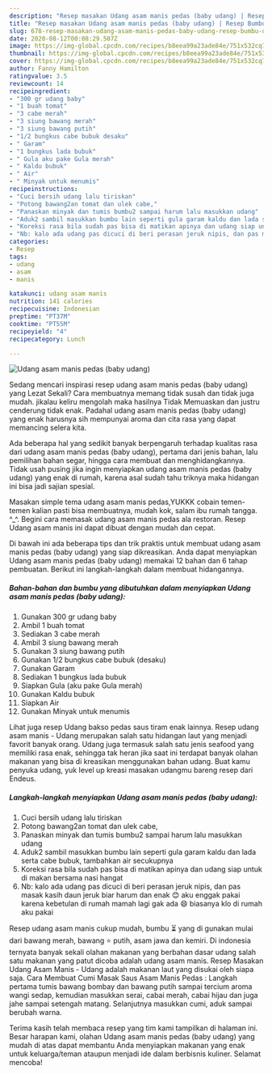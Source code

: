 ```yaml
---
description: "Resep masakan Udang asam manis pedas (baby udang) | Resep Bumbu Udang asam manis pedas (baby udang) Yang Paling Enak"
title: "Resep masakan Udang asam manis pedas (baby udang) | Resep Bumbu Udang asam manis pedas (baby udang) Yang Paling Enak"
slug: 678-resep-masakan-udang-asam-manis-pedas-baby-udang-resep-bumbu-udang-asam-manis-pedas-baby-udang-yang-paling-enak
date: 2020-08-12T00:08:29.507Z
image: https://img-global.cpcdn.com/recipes/b8eea99a23ade84e/751x532cq70/udang-asam-manis-pedas-baby-udang-foto-resep-utama.jpg
thumbnail: https://img-global.cpcdn.com/recipes/b8eea99a23ade84e/751x532cq70/udang-asam-manis-pedas-baby-udang-foto-resep-utama.jpg
cover: https://img-global.cpcdn.com/recipes/b8eea99a23ade84e/751x532cq70/udang-asam-manis-pedas-baby-udang-foto-resep-utama.jpg
author: Fanny Hamilton
ratingvalue: 3.5
reviewcount: 14
recipeingredient:
- "300 gr udang baby"
- "1 buah tomat"
- "3 cabe merah"
- "3 siung bawang merah"
- "3 siung bawang putih"
- "1/2 bungkus cabe bubuk desaku"
- " Garam"
- "1 bungkus lada bubuk"
- " Gula aku pake Gula merah"
- " Kaldu bubuk"
- " Air"
- " Minyak untuk menumis"
recipeinstructions:
- "Cuci bersih udang lalu tiriskan"
- "Potong bawang2an tomat dan ulek cabe,"
- "Panaskan minyak dan tumis bumbu2 sampai harum lalu masukkan udang"
- "Aduk2 sambil masukkan bumbu lain seperti gula garam kaldu dan lada serta cabe bubuk, tambahkan air secukupnya"
- "Koreksi rasa bila sudah pas bisa di matikan apinya dan udang siap untuk di makan bersama nasi hangat"
- "Nb: kalo ada udang pas dicuci di beri perasan jeruk nipis, dan pas masak kasih daun jeruk biar harum dan enak 😊 aku enggak pakai karena kebetulan di rumah mamah lagi gak ada 😄 biasanya klo di rumah aku pakai"
categories:
- Resep
tags:
- udang
- asam
- manis

katakunci: udang asam manis 
nutrition: 141 calories
recipecuisine: Indonesian
preptime: "PT37M"
cooktime: "PT55M"
recipeyield: "4"
recipecategory: Lunch

---
```



![Udang asam manis pedas (baby udang)](https://img-global.cpcdn.com/recipes/b8eea99a23ade84e/751x532cq70/udang-asam-manis-pedas-baby-udang-foto-resep-utama.jpg)

Sedang mencari inspirasi resep udang asam manis pedas (baby udang) yang Lezat Sekali? Cara membuatnya memang tidak susah dan tidak juga mudah. jikalau keliru mengolah maka hasilnya Tidak Memuaskan dan justru cenderung tidak enak. Padahal udang asam manis pedas (baby udang) yang enak harusnya sih mempunyai aroma dan cita rasa yang dapat memancing selera kita.

Ada beberapa hal yang sedikit banyak berpengaruh terhadap kualitas rasa dari udang asam manis pedas (baby udang), pertama dari jenis bahan, lalu pemilihan bahan segar, hingga cara membuat dan menghidangkannya. Tidak usah pusing jika ingin menyiapkan udang asam manis pedas (baby udang) yang enak di rumah, karena asal sudah tahu triknya maka hidangan ini bisa jadi sajian spesial.

Masakan simple tema udang asam manis pedas,YUKKK cobain temen-temen kalian pasti bisa membuatnya, mudah kok, salam ibu rumah tangga. ^_^. Begini cara memasak udang asam manis pedas ala restoran. Resep Udang asam manis ini dapat dibuat dengan mudah dan cepat.


Di bawah ini ada beberapa tips dan trik praktis untuk membuat udang asam manis pedas (baby udang) yang siap dikreasikan. Anda dapat menyiapkan Udang asam manis pedas (baby udang) memakai 12 bahan dan 6 tahap pembuatan. Berikut ini langkah-langkah dalam membuat hidangannya.

<!--inarticleads1-->

##### Bahan-bahan dan bumbu yang dibutuhkan dalam menyiapkan Udang asam manis pedas (baby udang):

1. Gunakan 300 gr udang baby
1. Ambil 1 buah tomat
1. Sediakan 3 cabe merah
1. Ambil 3 siung bawang merah
1. Gunakan 3 siung bawang putih
1. Gunakan 1/2 bungkus cabe bubuk (desaku)
1. Gunakan  Garam
1. Sediakan 1 bungkus lada bubuk
1. Siapkan  Gula (aku pake Gula merah)
1. Gunakan  Kaldu bubuk
1. Siapkan  Air
1. Gunakan  Minyak untuk menumis


Lihat juga resep Udang bakso pedas saus tiram enak lainnya. Resep udang asam manis - Udang merupakan salah satu hidangan laut yang menjadi favorit banyak orang. Udang juga termasuk salah satu jenis seafood yang memiliki rasa enak, sehingga tak heran jika saat ini terdapat banyak olahan makanan yang bisa di kreasikan menggunakan bahan udang. Buat kamu penyuka udang, yuk level up kreasi masakan udangmu bareng resep dari Endeus. 

<!--inarticleads2-->

##### Langkah-langkah menyiapkan Udang asam manis pedas (baby udang):

1. Cuci bersih udang lalu tiriskan
1. Potong bawang2an tomat dan ulek cabe,
1. Panaskan minyak dan tumis bumbu2 sampai harum lalu masukkan udang
1. Aduk2 sambil masukkan bumbu lain seperti gula garam kaldu dan lada serta cabe bubuk, tambahkan air secukupnya
1. Koreksi rasa bila sudah pas bisa di matikan apinya dan udang siap untuk di makan bersama nasi hangat
1. Nb: kalo ada udang pas dicuci di beri perasan jeruk nipis, dan pas masak kasih daun jeruk biar harum dan enak 😊 aku enggak pakai karena kebetulan di rumah mamah lagi gak ada 😄 biasanya klo di rumah aku pakai


Resep udang asam manis cukup mudah, bumbu ⏳ yang di gunakan mulai dari bawang merah, bawang ⭐ putih, asam jawa dan kemiri. Di indonesia ternyata banyak sekali olahan makanan yang berbahan dasar udang salah satu makanan yang patut dicoba adalah udang asam manis. Resep Masakan Udang Asam Manis - Udang adalah makanan laut yang disukai oleh siapa saja. Cara Membuat Cumi Masak Saus Asam Manis Pedas : Langkah pertama tumis bawang bombay dan bawang putih sampai tercium aroma wangi sedap, kemudian masukkan serai, cabai merah, cabai hijau dan juga jahe sampai setengah matang. Selanjutnya masukkan cumi, aduk sampai berubah warna. 

Terima kasih telah membaca resep yang tim kami tampilkan di halaman ini. Besar harapan kami, olahan Udang asam manis pedas (baby udang) yang mudah di atas dapat membantu Anda menyiapkan makanan yang enak untuk keluarga/teman ataupun menjadi ide dalam berbisnis kuliner. Selamat mencoba!
